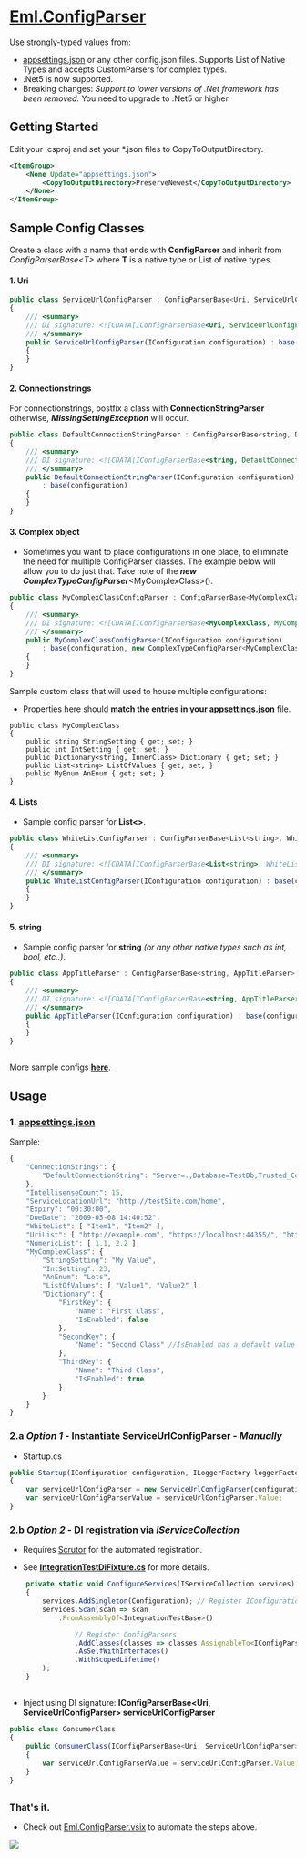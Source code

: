 # [Eml.ConfigParser](https://www.nuget.org/packages/Eml.ConfigParser/)
Use strongly-typed values from: 
* [appsettings.json](Tests/Eml.ConfigParser.Tests.Integration.NetCore/appsettings.json) or any other config.json files. Supports List of Native Types and accepts CustomParsers for complex types.
* .Net5 is now supported.
* Breaking changes: *Support to lower versions of .Net framework has been removed.* You need to upgrade to .Net5 or higher.

## Getting Started
Edit your .csproj and set your *.json files to CopyToOutputDirectory. 
```xml
<ItemGroup>
    <None Update="appsettings.json">
        <CopyToOutputDirectory>PreserveNewest</CopyToOutputDirectory>
    </None>
</ItemGroup>
```  

## Sample Config Classes
Create a class with a name that ends with **ConfigParser** and inherit from *ConfigParserBase\<T\>* where **T** is a native type or List of native types. 

#### 1. Uri
```javascript
public class ServiceUrlConfigParser : ConfigParserBase<Uri, ServiceUrlConfigParser>
{
    /// <summary>
    /// DI signature: <![CDATA[IConfigParserBase<Uri, ServiceUrlConfigParser> serviceUrlConfigParser]]>.
    /// </summary>
    public ServiceUrlConfigParser(IConfiguration configuration) : base(configuration)
    {
    }
}
 ```
#### 2. Connectionstrings
For connectionstrings, postfix a class with **ConnectionStringParser** otherwise, ***MissingSettingException*** will occur. 
```javascript
public class DefaultConnectionStringParser : ConfigParserBase<string, DefaultConnectionStringParser>
{
    /// <summary>
    /// DI signature: <![CDATA[IConfigParserBase<string, DefaultConnectionStringParser> defaultConnectionStringParser]]>.
    /// </summary>
    public DefaultConnectionStringParser(IConfiguration configuration)
        : base(configuration)
    {
    }
}
 ```
#### 3. Complex object
 * Sometimes you want to place configurations in one place, to elliminate the need for multiple ConfigParser classes. The example below will allow you to do just that. Take note of the ***new ComplexTypeConfigParser***\<MyComplexClass\>().
```javascript
public class MyComplexClassConfigParser : ConfigParserBase<MyComplexClass, MyComplexClassConfigParser>
{
    /// <summary>
    /// DI signature: <![CDATA[IConfigParserBase<MyComplexClass, MyComplexClassConfigParser> myComplexClassConfigParser]]>.
    /// </summary>
    public MyComplexClassConfigParser(IConfiguration configuration)
        : base(configuration, new ComplexTypeConfigParser<MyComplexClass>())
    {
    }
}
```
Sample custom class that will used to house multiple configurations:
* Properties here should **match the entries in your [appsettings.json](Tests/Eml.ConfigParser.Tests.Integration.NetCore/appsettings.json)** file.

```
public class MyComplexClass
{
    public string StringSetting { get; set; }
    public int IntSetting { get; set; }
    public Dictionary<string, InnerClass> Dictionary { get; set; }
    public List<string> ListOfValues { get; set; }
    public MyEnum AnEnum { get; set; }
}
```
#### 4. Lists
* Sample config parser for **List<>**.
```javascript
public class WhiteListConfigParser : ConfigParserBase<List<string>, WhiteListConfigParser>
{
    /// <summary>
    /// DI signature: <![CDATA[IConfigParserBase<List<string>, WhiteListConfigParser> whiteListConfigParser]]>.
    /// </summary>
    public WhiteListConfigParser(IConfiguration configuration) : base(configuration)
    {
    }
}
```

#### 5. string
* Sample config parser for **string** *(or any other native types such as int, bool, etc..)*.
```javascript
public class AppTitleParser : ConfigParserBase<string, AppTitleParser>
{
    /// <summary>
    /// DI signature: <![CDATA[IConfigParserBase<string, AppTitleParser> appTitleParser]]>.
    /// </summary>
    public AppTitleParser(IConfiguration configuration) : base(configuration)
    {
    }
}
```

##
More sample configs **[here](https://github.com/EddLonzanida/Eml.ConfigParser.Demo/tree/master/Tests/Eml.ConfigParser.Tests.Integration.NetCore/Configurations)**.
##
   
## Usage
### 1. [appsettings.json](Tests/Eml.ConfigParser.Tests.Integration.NetCore/appsettings.json) 
Sample:
```javascript  
{
    "ConnectionStrings": {
        "DefaultConnectionString": "Server=.;Database=TestDb;Trusted_Connection=True;MultipleActiveResultSets=true"
    },
    "IntellisenseCount": 15,
    "ServiceLocationUrl": "http://testSite.com/home",
    "Expiry": "00:30:00",
    "DueDate": "2009-05-08 14:40:52",
    "WhiteList": [ "Item1", "Item2" ],
    "UriList": [ "http://example.com", "https://localhost:44355/", "https://localhost:44379/" ],
    "NumericList": [ 1.1, 2.2 ],
    "MyComplexClass": {
        "StringSetting": "My Value",
        "IntSetting": 23,
        "AnEnum": "Lots",
        "ListOfValues": [ "Value1", "Value2" ],
        "Dictionary": {
            "FirstKey": {
                "Name": "First Class",
                "IsEnabled": false
            },
            "SecondKey": {
                "Name": "Second Class" //IsEnabled has a default value of True if omitted
            },
            "ThirdKey": {
                "Name": "Third Class",
                "IsEnabled": true
            }
        }
    }
}
```
### 2.a *Option 1* - Instantiate ServiceUrlConfigParser - *Manually*
* Startup.cs
```javascript
public Startup(IConfiguration configuration, ILoggerFactory loggerFactory)
{
    var serviceUrlConfigParser = new ServiceUrlConfigParser(configuration);
    var serviceUrlConfigParserValue = serviceUrlConfigParser.Value;     // retrieve value
}
```

### 2.b *Option 2* - DI registration via *IServiceCollection*
* Requires [Scrutor](https://github.com/khellang/Scrutor) for the automated registration.

* See **[IntegrationTestDiFixture.cs](Tests/Eml.ConfigParser.Tests.Integration.NetCore/BaseClasses/IntegrationTestDiFixture.cs)** for more details.

```javascript
    private static void ConfigureServices(IServiceCollection services)
    {
        services.AddSingleton(Configuration); // Register IConfiguration instance. Note: This is for manual registration of IConfiguration, Asp.Net will automtically do this for you. 
        services.Scan(scan => scan
            .FromAssemblyOf<IntegrationTestBase>()

                // Register ConfigParsers
                .AddClasses(classes => classes.AssignableTo<IConfigParserBase>())
                .AsSelfWithInterfaces()
                .WithScopedLifetime()
        );
    }
```
##
* Inject using DI signature: **IConfigParserBase<Uri, ServiceUrlConfigParser> serviceUrlConfigParser**
```javascript
public class ConsumerClass 
{
    public ConsumerClass(IConfigParserBase<Uri, ServiceUrlConfigParser> serviceUrlConfigParser) 
    { 
        var serviceUrlConfigParserValue = serviceUrlConfigParser.Value; //retrieve value
    }
}
```
##
### That's it.

* Check out [Eml.ConfigParser.vsix](https://marketplace.visualstudio.com/items?itemName=eDuDeTification.ConfigParser) to automate the steps above.

![](Art/Steps_v2.gif)